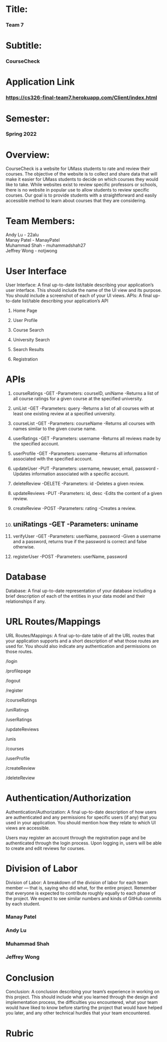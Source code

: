 # Title:
### Team 7

# Subtitle:
### CourseCheck

# Application Link
### https://cs326-final-team7.herokuapp.com/Client/index.html

# Semester:
### Spring 2022

# Overview:

CourseCheck is a website for UMass students to rate and review their courses. The objective of the website is to collect and share data that will make it easier for UMass students to decide on which courses they would like to take. While websites exist to review specific professors or schools, there is no website in popular use to allow students to review specific courses. Our goal is to provide students with a straightforward and easily accessible method to learn about courses that they are considering.

# Team Members:

Andy Lu - 22alu  
Manay Patel - ManayPatel  
Muhammad Shah - muhammadshah27  
Jeffrey Wong - notjwong 

# User Interface

User Interface: A final up-to-date list/table describing your application’s user interface. This should include the name of the UI view and its purpose. You should include a screenshot of each of your UI views.
APIs: A final up-to-date list/table describing your application’s API

1. Home Page

2. User Profile

3. Course Search

4. University Search

5. Search Results

6. Registration

# APIs

1. courseRatings
    -GET
    -Parameters: courseID, uniName
    -Returns a list of all course ratings for a given course at the specified university.

2. uniList
    -GET
    -Parameters: query
    -Returns a list of all courses with at least one existing review at a specified university.

3. courseList
    -GET
    -Parameters: courseName
    -Returns all courses with names similar to the given course name.

4. userRatings
    -GET
    -Parameters: username
    -Returns all reviews made by the specified account.

5. userProfile
    -GET
    -Parameters: username
    -Returns all information associated with the specified account.

6. updateUser
    -PUT
    -Parameters: username, newuser, email, password
    -Updates information associated with a specific account.

7. deleteReview
    -DELETE
    -Parameters: id
    -Deletes a given review.

8. updateReviews
    -PUT
    -Parameters: id, desc
    -Edits the content of a given review.

9. createReview
    -POST
    -Parameters: rating
    -Creates a review.

10. uniRatings
    -GET
    -Parameters: uniname
    -

11. verifyUser
    -GET
    -Parameters: userName, password
    -Given a username and a password, returns true if the password is correct and false otherwise.

12. registerUser
    -POST
    -Parameters: userName, password

# Database

Database: A final up-to-date representation of your database including a brief description of each of the entities in your data model and their relationships if any.

# URL Routes/Mappings

URL Routes/Mappings: A final up-to-date table of all the URL routes that your application supports and a short description of what those routes are used for. You should also indicate any authentication and permissions on those routes.

/login

/profilepage

/logout

/register

/courseRatings

/uniRatings

/userRatings

/updateReviews

/unis

/courses

/userProfile

/createReview

/deleteReview

# Authentication/Authorization

Authentication/Authorization: A final up-to-date description of how users are authenticated and any permissions for specific users (if any) that you used in your application. You should mention how they relate to which UI views are accessible.

Users may register an account through the registration page and be authenticated through the login process. Upon logging in, users will be able to create and edit reviews for courses.

# Division of Labor

Division of Labor: A breakdown of the division of labor for each team member — that is, saying who did what, for the entire project. Remember that everyone is expected to contribute roughly equally to each phase of the project. We expect to see similar numbers and kinds of GitHub commits by each student.

### Manay Patel



### Andy Lu



### Muhammad Shah



### Jeffrey Wong



# Conclusion

Conclusion: A conclusion describing your team’s experience in working on this project. This should include what you learned through the design and implementation process, the difficulties you encountered, what your team would have liked to know before starting the project that would have helped you later, and any other technical hurdles that your team encountered.


# Rubric
